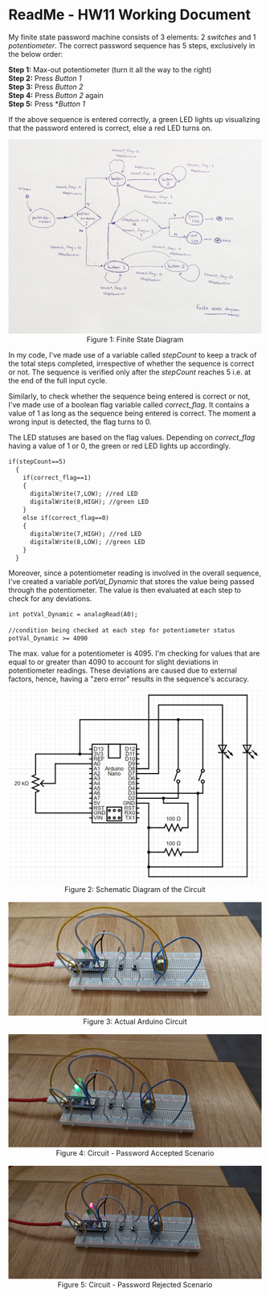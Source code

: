 # ReadMe - HW11 Working Document

My finite state password machine consists of 3 elements: 2 *switches* and 1 *potentiometer*. The correct password sequence has 5 steps, exclusively in the below order:

**Step 1:** Max-out potentiometer (turn it all the way to the right)  
**Step 2:** Press *Button 1*  
**Step 3:** Press *Button 2*  
**Step 4:** Press *Button 2* again  
**Step 5:** Press **Button 1*  

If the above sequence is entered correctly, a green LED lights up visualizing that the password entered is correct, else a red LED turns on.

<p align = "center">
<img src = "./FSMDiagram.jpg">
<br>
Figure 1: Finite State Diagram </p>

In my code, I've made use of a variable called *stepCount* to keep a track of the total steps completed, irrespective of whether the sequence is correct or not. The sequence is verified only after the *stepCount* reaches 5 i.e. at the end of the full input cycle.

Similarly, to check whether the sequence being entered is correct or not, I've made use of a boolean flag variable called *correct_flag*. It contains a value of 1 as long as the sequence being entered is correct. The moment a wrong input is detected, the flag turns to 0.

The LED statuses are based on the flag values. Depending on *correct_flag* having a value of 1 or 0, the green or red LED lights up accordingly.

```
if(stepCount==5)
  {
    if(correct_flag==1)
    {
      digitalWrite(7,LOW); //red LED
      digitalWrite(8,HIGH); //green LED
    }
    else if(correct_flag==0)
    {
      digitalWrite(7,HIGH); //red LED
      digitalWrite(8,LOW); //green LED
    }
  }
```

Moreover, since a potentiometer reading is involved in the overall sequence, I've created a variable *potVal_Dynamic* that stores the value being passed through the potentiometer. The value is then evaluated at each step to check for any deviations.

```
int potVal_Dynamic = analogRead(A0);

//condition being checked at each step for potentiometer status
potVal_Dynamic >= 4090
```

The max. value for a potentiometer is 4095. I'm checking for values that are equal to or greater than 4090 to account for slight deviations in potentiometer readings. These deviations are caused due to external factors, hence, having a "zero error" results in the sequence's accuracy.

<p align = "center">
<img src = "./CircuitDiagram.JPG">
<br>
Figure 2: Schematic Diagram of the Circuit
<br>
<br>
<img src = "./MainCircuit.jpg">
<br>
Figure 3: Actual Arduino Circuit
<br>
<br>
<img src = "./PasswordAccept_Circuit.jpg">
<br>
Figure 4: Circuit - Password Accepted Scenario
<br>
<br>
<img src = "./PasswordReject_Circuit.jpg">
<br>
Figure 5: Circuit - Password Rejected Scenario </p>